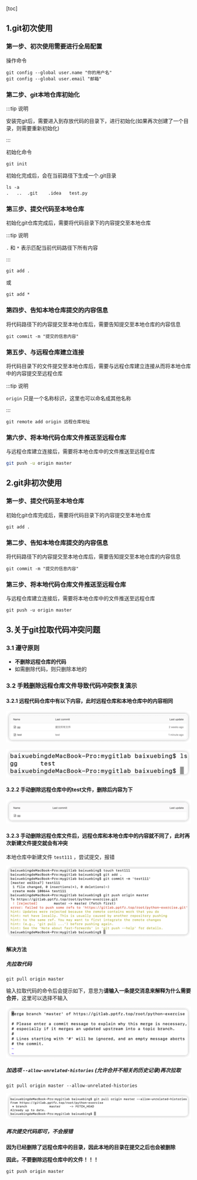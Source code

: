 [toc]



## 1.git初次使用

### 第一步、初次使用需要进行全局配置

操作命令

```shell
git config --global user.name "你的用户名"
git config --global user.email "邮箱"
```



### 第二步、git本地仓库初始化

:::tip 说明

安装完git后，需要进入到存放代码的目录下，进行初始化(如果再次创建了一个目录，则需要重新初始化)

:::



初始化命令

```shell
git init
```



初始化完成后，会在当前路径下生成一个.git目录

```shell
ls -a
.	..	.git	.idea	test.py
```



### 第三步、提交代码至本地仓库

初始化git仓库完成后，需要将代码目录下的内容提交至本地仓库

:::tip 说明

`.` 和 `*` 表示匹配当前代码路径下所有内容

:::

```shell
git add .	
```

或

```shell
git add *
```



### 第四步、告知本地仓库提交的内容信息

将代码路径下的内容提交至本地仓库后，需要告知提交至本地仓库的内容信息

```shell
git commit -m "提交的信息内容"
```



### 第五步、与远程仓库建立连接

将代码目录下的文件提交至本地仓库后，需要与远程仓库建立连接从而将本地仓库中的内容提交至远程仓库

:::tip 说明

`origin` 只是一个名称标识，这里也可以命名成其他名称

:::

```shell
git remote add origin 远程仓库地址
```



### 第六步、将本地代码仓库文件推送至远程仓库

与远程仓库建立连接后，需要将本地仓库中的文件推送至远程仓库

```sh
git push -u origin master
```





## 2.git非初次使用

### 第一步、提交代码至本地仓库

初始化git仓库完成后，需要将代码目录下的内容提交至本地仓库

```shell
git add .  					
```



### 第二步、告知本地仓库提交的内容信息

将代码路径下的内容提交至本地仓库后，需要告知提交至本地仓库的内容信息

```shell
git commit -m "提交的信息内容"
```



### 第三步、将本地代码仓库文件推送至远程仓库

与远程仓库建立连接后，需要将本地仓库中的文件推送至远程仓库

```shell
git push -u origin master
```





## 3.关于git拉取代码冲突问题

### 3.1 遵守原则

- **不删除远程仓库的代码**
- 如需删除代码，则只删除本地的





### 3.2 手贱删除远程仓库文件导致代码冲突恢复演示

#### 3.2.1 远程代码仓库中有以下内容，此时远程仓库和本地仓库中的内容相同

![iShot_2024-08-22_14.55.27](https://raw.githubusercontent.com/pptfz/picgo-images/master/img/iShot_2024-08-22_14.55.27.png)



![iShot_2024-08-22_14.56.18](https://raw.githubusercontent.com/pptfz/picgo-images/master/img/iShot_2024-08-22_14.56.18.png)



#### 3.2.2 手动删除远程仓库中的test文件，删除后内容为下

![iShot_2024-08-22_14.54.30](https://raw.githubusercontent.com/pptfz/picgo-images/master/img/iShot_2024-08-22_14.54.30.png)



#### 3.2.3 手动删除远程仓库文件后，远程仓库和本地仓库中的内容就不同了，此时再次新建文件提交就会有冲突

本地仓库中新建文件 `test111` ，尝试提交，报错

![iShot_2024-08-22_14.48.44](https://raw.githubusercontent.com/pptfz/picgo-images/master/img/iShot_2024-08-22_14.48.44.png)



#### 解决方法

##### 先拉取代码

```shell
git pull origin master
```

输入拉取代码的命令后会提示如下，意思为**请输入一条提交消息来解释为什么需要合并**，这里可以选择不输入

![iShot_2024-08-22_14.51.50](https://raw.githubusercontent.com/pptfz/picgo-images/master/img/iShot_2024-08-22_14.51.50.png)



##### 加选项 `--allow-unrelated-histories` (允许合并不相关的历史记录)再次拉取

```shell
git pull origin master --allow-unrelated-histories
```

![iShot_2024-08-22_14.53.30](https://raw.githubusercontent.com/pptfz/picgo-images/master/img/iShot_2024-08-22_14.53.30.png)



##### 再次提交代码即可，不会报错

**因为已经删除了远程仓库中的目录，因此本地的目录在提交之后也会被删除**

**因此，不要删除远程仓库中的文件！！！**

```shell
git push origin master
```



